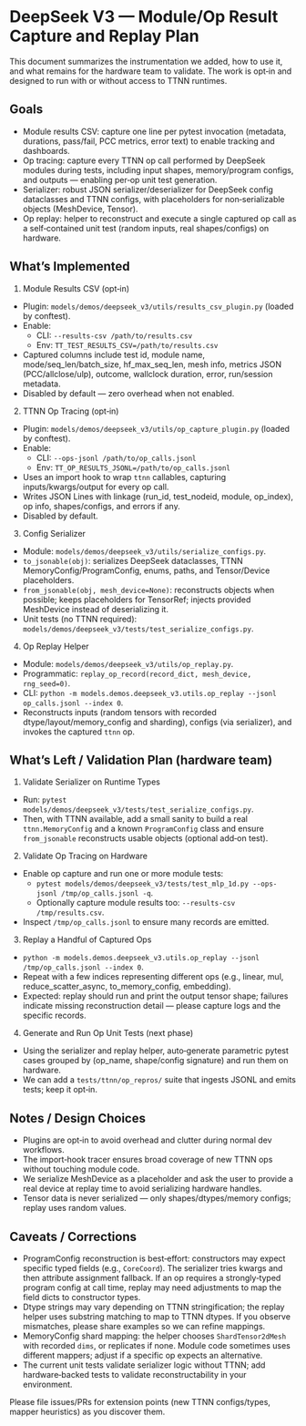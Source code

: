 # DeepSeek V3 — Module/Op Result Capture and Replay Plan

This document summarizes the instrumentation we added, how to use it, and what remains for the hardware team to validate. The work is opt‑in and designed to run with or without access to TTNN runtimes.

## Goals

- Module results CSV: capture one line per pytest invocation (metadata, durations, pass/fail, PCC metrics, error text) to enable tracking and dashboards.
- Op tracing: capture every TTNN op call performed by DeepSeek modules during tests, including input shapes, memory/program configs, and outputs — enabling per‑op unit test generation.
- Serializer: robust JSON serializer/deserializer for DeepSeek config dataclasses and TTNN configs, with placeholders for non‑serializable objects (MeshDevice, Tensor).
- Op replay: helper to reconstruct and execute a single captured op call as a self‑contained unit test (random inputs, real shapes/configs) on hardware.

## What’s Implemented

1) Module Results CSV (opt‑in)

- Plugin: `models/demos/deepseek_v3/utils/results_csv_plugin.py` (loaded by conftest).
- Enable:
  - CLI: `--results-csv /path/to/results.csv`
  - Env: `TT_TEST_RESULTS_CSV=/path/to/results.csv`
- Captured columns include test id, module name, mode/seq_len/batch_size, hf_max_seq_len, mesh info, metrics JSON (PCC/allclose/ulp), outcome, wallclock duration, error, run/session metadata.
- Disabled by default — zero overhead when not enabled.

2) TTNN Op Tracing (opt‑in)

- Plugin: `models/demos/deepseek_v3/utils/op_capture_plugin.py` (loaded by conftest).
- Enable:
  - CLI: `--ops-jsonl /path/to/op_calls.jsonl`
  - Env: `TT_OP_RESULTS_JSONL=/path/to/op_calls.jsonl`
- Uses an import hook to wrap `ttnn` callables, capturing inputs/kwargs/output for every op call.
- Writes JSON Lines with linkage (run_id, test_nodeid, module, op_index), op info, shapes/configs, and errors if any.
- Disabled by default.

3) Config Serializer

- Module: `models/demos/deepseek_v3/utils/serialize_configs.py`.
- `to_jsonable(obj)`: serializes DeepSeek dataclasses, TTNN MemoryConfig/ProgramConfig, enums, paths, and Tensor/Device placeholders.
- `from_jsonable(obj, mesh_device=None)`: reconstructs objects when possible; keeps placeholders for TensorRef; injects provided MeshDevice instead of deserializing it.
- Unit tests (no TTNN required): `models/demos/deepseek_v3/tests/test_serialize_configs.py`.

4) Op Replay Helper

- Module: `models/demos/deepseek_v3/utils/op_replay.py`.
- Programmatic: `replay_op_record(record_dict, mesh_device, rng_seed=0)`.
- CLI: `python -m models.demos.deepseek_v3.utils.op_replay --jsonl op_calls.jsonl --index 0`.
- Reconstructs inputs (random tensors with recorded dtype/layout/memory_config and sharding), configs (via serializer), and invokes the captured `ttnn` op.

## What’s Left / Validation Plan (hardware team)

1) Validate Serializer on Runtime Types

- Run: `pytest models/demos/deepseek_v3/tests/test_serialize_configs.py`.
- Then, with TTNN available, add a small sanity to build a real `ttnn.MemoryConfig` and a known `ProgramConfig` class and ensure `from_jsonable` reconstructs usable objects (optional add‑on test).

2) Validate Op Tracing on Hardware

- Enable op capture and run one or more module tests:
  - `pytest models/demos/deepseek_v3/tests/test_mlp_1d.py --ops-jsonl /tmp/op_calls.jsonl -q`.
  - Optionally capture module results too: `--results-csv /tmp/results.csv`.
- Inspect `/tmp/op_calls.jsonl` to ensure many records are emitted.

3) Replay a Handful of Captured Ops

- `python -m models.demos.deepseek_v3.utils.op_replay --jsonl /tmp/op_calls.jsonl --index 0`.
- Repeat with a few indices representing different ops (e.g., linear, mul, reduce_scatter_async, to_memory_config, embedding).
- Expected: replay should run and print the output tensor shape; failures indicate missing reconstruction detail — please capture logs and the specific records.

4) Generate and Run Op Unit Tests (next phase)

- Using the serializer and replay helper, auto‑generate parametric pytest cases grouped by (op_name, shape/config signature) and run them on hardware.
- We can add a `tests/ttnn/op_repros/` suite that ingests JSONL and emits tests; keep it opt‑in.

## Notes / Design Choices

- Plugins are opt‑in to avoid overhead and clutter during normal dev workflows.
- The import‑hook tracer ensures broad coverage of new TTNN ops without touching module code.
- We serialize MeshDevice as a placeholder and ask the user to provide a real device at replay time to avoid serializing hardware handles.
- Tensor data is never serialized — only shapes/dtypes/memory configs; replay uses random values.

## Caveats / Corrections

- ProgramConfig reconstruction is best‑effort: constructors may expect specific typed fields (e.g., `CoreCoord`). The serializer tries kwargs and then attribute assignment fallback. If an op requires a strongly‑typed program config at call time, replay may need adjustments to map the field dicts to constructor types.
- Dtype strings may vary depending on TTNN stringification; the replay helper uses substring matching to map to TTNN dtypes. If you observe mismatches, please share examples so we can refine mappings.
- MemoryConfig shard mapping: the helper chooses `ShardTensor2dMesh` with recorded `dims`, or replicates if none. Module code sometimes uses different mappers; adjust if a specific op expects an alternative.
- The current unit tests validate serializer logic without TTNN; add hardware‑backed tests to validate reconstructability in your environment.

Please file issues/PRs for extension points (new TTNN configs/types, mapper heuristics) as you discover them.

